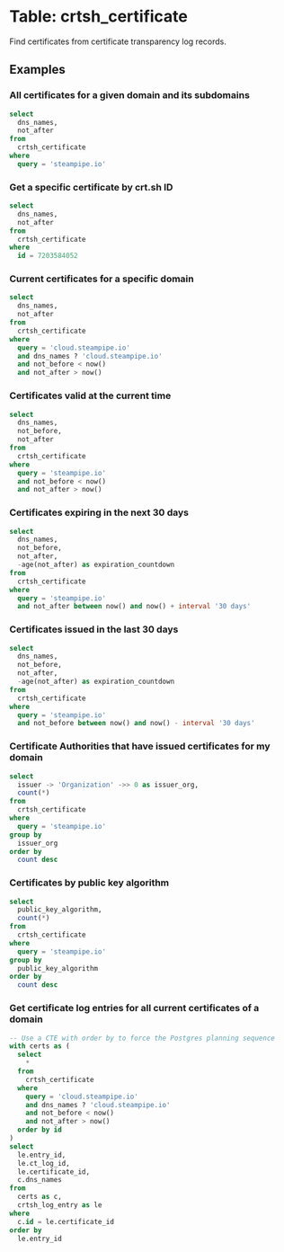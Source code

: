 # Table: crtsh_certificate

Find certificates from certificate transparency log records.

## Examples

### All certificates for a given domain and its subdomains

```sql
select
  dns_names,
  not_after
from
  crtsh_certificate
where
  query = 'steampipe.io'
```

### Get a specific certificate by crt.sh ID

```sql
select
  dns_names,
  not_after
from
  crtsh_certificate
where
  id = 7203584052
```

### Current certificates for a specific domain

```sql
select
  dns_names,
  not_after
from
  crtsh_certificate
where
  query = 'cloud.steampipe.io'
  and dns_names ? 'cloud.steampipe.io'
  and not_before < now()
  and not_after > now()
```

### Certificates valid at the current time

```sql
select
  dns_names,
  not_before,
  not_after
from
  crtsh_certificate
where
  query = 'steampipe.io'
  and not_before < now()
  and not_after > now()
```

### Certificates expiring in the next 30 days

```sql
select
  dns_names,
  not_before,
  not_after,
  -age(not_after) as expiration_countdown
from
  crtsh_certificate
where
  query = 'steampipe.io'
  and not_after between now() and now() + interval '30 days'
```

### Certificates issued in the last 30 days

```sql
select
  dns_names,
  not_before,
  not_after,
  -age(not_after) as expiration_countdown
from
  crtsh_certificate
where
  query = 'steampipe.io'
  and not_before between now() and now() - interval '30 days'
```

### Certificate Authorities that have issued certificates for my domain

```sql
select
  issuer -> 'Organization' ->> 0 as issuer_org,
  count(*)
from
  crtsh_certificate
where
  query = 'steampipe.io'
group by
  issuer_org
order by
  count desc
```

### Certificates by public key algorithm

```sql
select
  public_key_algorithm,
  count(*)
from
  crtsh_certificate
where
  query = 'steampipe.io'
group by
  public_key_algorithm
order by
  count desc
```

### Get certificate log entries for all current certificates of a domain

```sql
-- Use a CTE with order by to force the Postgres planning sequence
with certs as (
  select
    *
  from
    crtsh_certificate
  where
    query = 'cloud.steampipe.io'
    and dns_names ? 'cloud.steampipe.io'
    and not_before < now()
    and not_after > now()
  order by id
)
select
  le.entry_id,
  le.ct_log_id,
  le.certificate_id,
  c.dns_names
from
  certs as c,
  crtsh_log_entry as le
where
  c.id = le.certificate_id
order by
  le.entry_id
```

